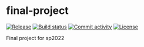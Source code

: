 # final-project

[![Release](https://img.shields.io/github/v/release/juliealgebra/final-project)](https://img.shields.io/github/v/release/juliealgebra/final-project)
[![Build status](https://img.shields.io/github/workflow/status/juliealgebra/final-project/merge-to-main)](https://img.shields.io/github/workflow/status/juliealgebra/final-project/merge-to-main)
[![Commit activity](https://img.shields.io/github/commit-activity/m/juliealgebra/final-project)](https://img.shields.io/github/commit-activity/m/juliealgebra/final-project)
[![License](https://img.shields.io/github/license/juliealgebra/final-project)](https://img.shields.io/github/license/juliealgebra/final-project)

Final project for sp2022
